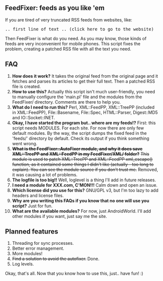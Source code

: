 FeedFixer: feeds as you like 'em
-------------------------------

If you are tired of very truncated RSS feeds from websites, like:

<pre>.. first line of text .. (click here to go to the website)</pre>

Then FeedFixer is what do you need. As you may know, those kinds of feeds are very inconvenient for mobile phones. This script fixes the problem, creating a patched RSS file with all the text you need.

FAQ
-------------------------------

1.  **How does it work?**
    It takes the original feed from the original page and it fetches and parses its articles to get their full text. Then a patched RSS file is created.
2.  **How to use this?**
    Actually this script isn't much user-friendly, you need to manually configure the 'main.pl' file and the modules from the FeedFixer/ directory. Comments are there to help you.
3.  **What do I need to run this?**
    Perl, XML::FeedPP, XML::TreePP (included in XML::FeedPP), File::Basename, File::Spec, HTML::Parser, Digest::MD5 and IO::Socket::INET.
4.  **Okay, I have started the program but.. where are my feeds!?**
    First: this script needs MODULES. For each site. For now there are only few default modules. By the way, the script dumps the fixed feed in the 'feeds/' directory by default. Check its output if you think something went wrong.
5.  ~~**What is the FeedFixer::AutoFixer module, and why it does save XML::TreePP and XML::FeedPP in my FeedFixer/XML/ folder?**~~
    ~~This module is used to patch XML::TreePP and XML::FeedPP xml_escape() function, as it contained some things I didn't like (actually - too long to explain). You can see the module source if you don't trust me.~~ Removed, it was causing a lot of problems.
6.  **The logfile is too big!!**
    Well, loglevel is a thing I'll add in future releases.
7.  **I need a module for XXX.com, C'MON!!!**
    Calm down and open an issue.
8.  **Which license did you use for this?**
    GNU/GPL v3, but I'm too lazy to add headers and license files.
9.  **Why are you writing this FAQs if you know that no one will use you script?**
    Just for fun.
10. **What are the available modules?**
    For now, just AndroidWorld. I'll add other modules if you want, just say me the site.

Planned features
-------------------------------

1.  Threading for sync processes.
2.  Better error management.
3.  More modules!
4.  ~~Find a solution to avoid the autofixer.~~ Done.
5.  Log levels.

Okay, that's all. Now that you know how to use this, just.. have fun! :)
